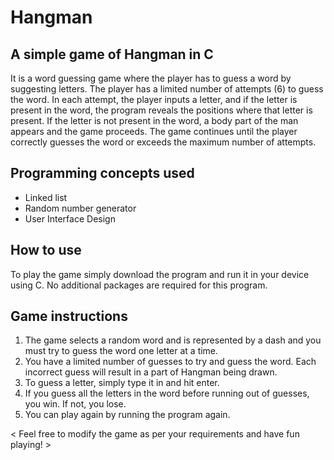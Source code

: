 # Hangman
## A simple game of Hangman in C
It is a word guessing game where the player has to guess a word by suggesting letters.
The player has a limited number of attempts (6) to guess the word.
In each attempt, the player inputs a letter, and if the letter is present in the word, the program reveals the positions where that letter is present. 
If the letter is not present in the word, a body part of the man appears and the game proceeds. 
The game continues until the player correctly guesses the word or exceeds the maximum number of attempts.


## Programming concepts used
   - Linked list
   - Random number generator
   - User Interface Design


## How to use
   To play the game simply download the program and run it in your device using C. No additional packages are required for this program.
    
## Game instructions
  1. The game selects a random word and is represented by a dash and you must try to guess the word one letter at a time.
  2. You have a limited number of guesses to try and guess the word. Each incorrect guess will result in a part of Hangman being drawn.
  3. To guess a letter, simply type it in and hit enter.
  4. If you guess all the letters in the word before running out of guesses, you win. If not, you lose.
  5. You can play again by running the program again.


   < Feel free to modify the game as per your requirements and have fun playing! >



